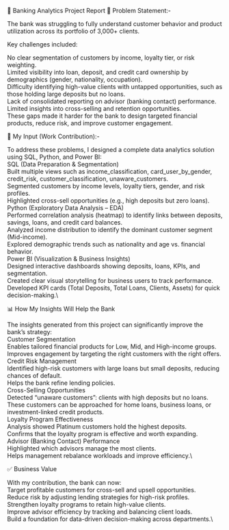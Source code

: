 🏦 Banking Analytics Project Report
📌 Problem Statement:-

The bank was struggling to fully understand customer behavior and product utilization across its portfolio of 3,000+ clients. 

Key challenges included:

No clear segmentation of customers by income, loyalty tier, or risk weighting.\
Limited visibility into loan, deposit, and credit card ownership by demographics (gender, nationality, occupation).\
Difficulty identifying high-value clients with untapped opportunities, such as those holding large deposits but no loans.\
Lack of consolidated reporting on advisor (banking contact) performance.\
Limited insights into cross-selling and retention opportunities.\
These gaps made it harder for the bank to design targeted financial products, reduce risk, and improve customer engagement.

🔧 My Input (Work Contribution):-

To address these problems, I designed a complete data analytics solution using SQL, Python, and Power BI:\
SQL (Data Preparation & Segmentation)\
Built multiple views such as income_classification, card_user_by_gender, credit_risk, customer_classification, unaware_customers.\
Segmented customers by income levels, loyalty tiers, gender, and risk profiles.\
Highlighted cross-sell opportunities (e.g., high deposits but zero loans).\
Python (Exploratory Data Analysis – EDA)\
Performed correlation analysis (heatmap) to identify links between deposits, savings, loans, and credit card balances.\
Analyzed income distribution to identify the dominant customer segment (Mid-income).\
Explored demographic trends such as nationality and age vs. financial behavior.\
Power BI (Visualization & Business Insights)\
Designed interactive dashboards showing deposits, loans, KPIs, and segmentation.\
Created clear visual storytelling for business users to track performance.\
Developed KPI cards (Total Deposits, Total Loans, Clients, Assets) for quick decision-making.\

📊 How My Insights Will Help the Bank

The insights generated from this project can significantly improve the bank’s strategy:\
Customer Segmentation\
Enables tailored financial products for Low, Mid, and High-income groups.\
Improves engagement by targeting the right customers with the right offers.\
Credit Risk Management\
Identified high-risk customers with large loans but small deposits, reducing chances of default.\
Helps the bank refine lending policies.\
Cross-Selling Opportunities\
Detected “unaware customers”: clients with high deposits but no loans.\
These customers can be approached for home loans, business loans, or investment-linked credit products.\
Loyalty Program Effectiveness\
Analysis showed Platinum customers hold the highest deposits.\
Confirms that the loyalty program is effective and worth expanding.\
Advisor (Banking Contact) Performance\
Highlighted which advisors manage the most clients.\
Helps management rebalance workloads and improve efficiency.\

✅ Business Value

With my contribution, the bank can now:\
Target profitable customers for cross-sell and upsell opportunities.\
Reduce risk by adjusting lending strategies for high-risk profiles.\
Strengthen loyalty programs to retain high-value clients.\
Improve advisor efficiency by tracking and balancing client loads.\
Build a foundation for data-driven decision-making across departments.\
